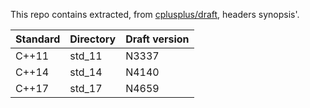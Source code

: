 
This repo contains extracted, from [cplusplus/draft](https://github.com/cplusplus/draft), headers synopsis'.

|Standard | Directory | Draft version|
|---------|-----------|--------------|
| C++11   | std_11    | N3337        |
| C++14   | std_14    | N4140        |
| C++17   | std_17    | N4659        |
